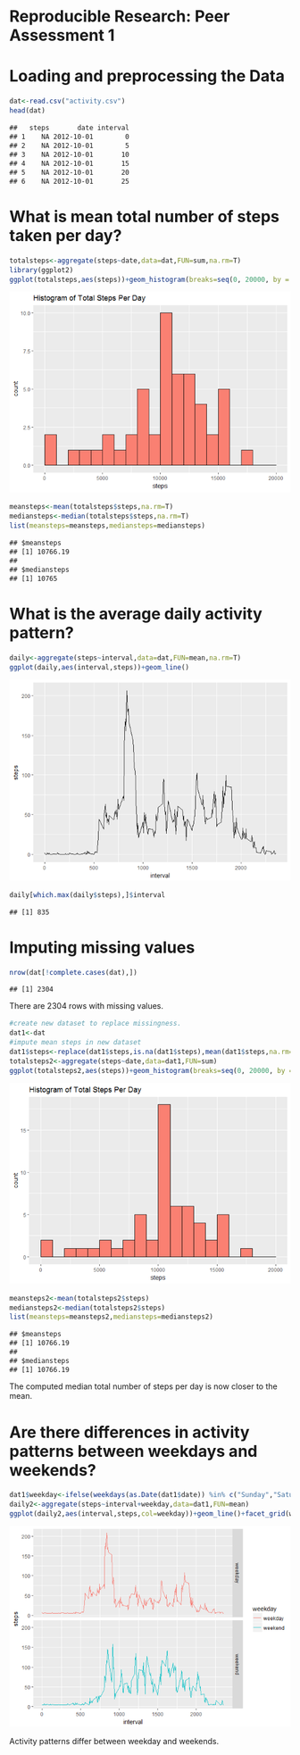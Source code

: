# Reproducible Research: Peer Assessment 1


# Loading and preprocessing the Data


```r
dat<-read.csv("activity.csv")
head(dat)
```

```
##   steps       date interval
## 1    NA 2012-10-01        0
## 2    NA 2012-10-01        5
## 3    NA 2012-10-01       10
## 4    NA 2012-10-01       15
## 5    NA 2012-10-01       20
## 6    NA 2012-10-01       25
```

# What is mean total number of steps taken per day?

```r
totalsteps<-aggregate(steps~date,data=dat,FUN=sum,na.rm=T)
library(ggplot2)
ggplot(totalsteps,aes(steps))+geom_histogram(breaks=seq(0, 20000, by = 1000),fill="salmon",color="black")+ggtitle("Histogram of Total Steps Per Day")
```

![](PA1_template_files/figure-html/meansteps-1.png)<!-- -->

```r
meansteps<-mean(totalsteps$steps,na.rm=T)
mediansteps<-median(totalsteps$steps,na.rm=T)
list(meansteps=meansteps,mediansteps=mediansteps)
```

```
## $meansteps
## [1] 10766.19
## 
## $mediansteps
## [1] 10765
```

# What is the average daily activity pattern?

```r
daily<-aggregate(steps~interval,data=dat,FUN=mean,na.rm=T)
ggplot(daily,aes(interval,steps))+geom_line()
```

![](PA1_template_files/figure-html/dailyactivity-1.png)<!-- -->

```r
daily[which.max(daily$steps),]$interval
```

```
## [1] 835
```

# Imputing missing values

```r
nrow(dat[!complete.cases(dat),])
```

```
## [1] 2304
```
There are 2304 rows with missing values. 

```r
#create new dataset to replace missingness. 
dat1<-dat
#impute mean steps in new dataset
dat1$steps<-replace(dat1$steps,is.na(dat1$steps),mean(dat1$steps,na.rm=T))
totalsteps2<-aggregate(steps~date,data=dat1,FUN=sum)
ggplot(totalsteps2,aes(steps))+geom_histogram(breaks=seq(0, 20000, by = 1000),fill="salmon",color="black")+ggtitle("Histogram of Total Steps Per Day")
```

![](PA1_template_files/figure-html/impute-1.png)<!-- -->

```r
meansteps2<-mean(totalsteps2$steps)
mediansteps2<-median(totalsteps2$steps)
list(meansteps=meansteps2,mediansteps=mediansteps2)
```

```
## $meansteps
## [1] 10766.19
## 
## $mediansteps
## [1] 10766.19
```
The computed median total number of steps per day is now closer to the mean. 

# Are there differences in activity patterns between weekdays and weekends?

```r
dat1$weekday<-ifelse(weekdays(as.Date(dat1$date)) %in% c("Sunday","Saturday"),"weekend","weekday")
daily2<-aggregate(steps~interval+weekday,data=dat1,FUN=mean)
ggplot(daily2,aes(interval,steps,col=weekday))+geom_line()+facet_grid(weekday~.)
```

![](PA1_template_files/figure-html/weekday-1.png)<!-- -->

Activity patterns differ between weekday and weekends. 
